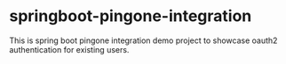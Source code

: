 # springboot-pingone-integration
This is spring boot pingone integration demo project to showcase  oauth2 authentication for existing users.
